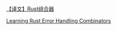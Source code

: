[【译文】Rust组合器](https://zhuanlan.zhihu.com/p/342525435c)

[Learning Rust Error Handling Combinators](https://learning-rust.github.io/docs/e6.combinators.html)